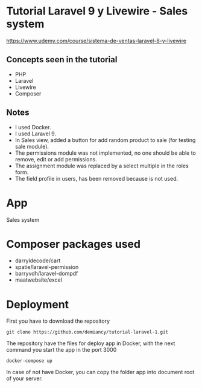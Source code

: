 # Tutorial Laravel 9 y Livewire - Sales system

https://www.udemy.com/course/sistema-de-ventas-laravel-8-y-livewire

## Concepts seen in the tutorial 
* PHP
* Laravel
* Livewire
* Composer

## Notes
* I used Docker.
* I used Laravel 9.
* In Sales view, added a button for add random product to sale (for testing sale module).
* The permissions module was not implemented, no one should be able to remove, edit or add permissions.
* The assignment module was replaced by a select multiple in the roles form.
* The field profile in users, has been removed because is not used.

# App
Sales system

# Composer packages used
* darryldecode/cart
* spatie/laravel-permission
* barryvdh/laravel-dompdf
* maatwebsite/excel

# Deployment

First you have to download the repository 

    git clone https://github.com/demiancy/tutorial-laravel-1.git

The repository have the files for deploy app in Docker, with the next command you start the app in the port 3000

    docker-compose up

In case of not have Docker, you can copy the folder app into document root of your server.
